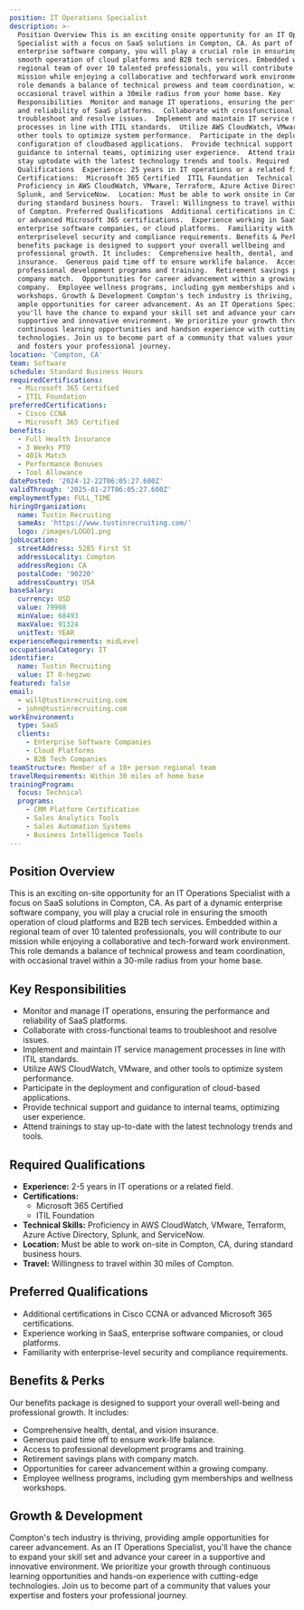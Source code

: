 ```yaml
---
position: IT Operations Specialist
description: >-
  Position Overview This is an exciting onsite opportunity for an IT Operations
  Specialist with a focus on SaaS solutions in Compton, CA. As part of a dynamic
  enterprise software company, you will play a crucial role in ensuring the
  smooth operation of cloud platforms and B2B tech services. Embedded within a
  regional team of over 10 talented professionals, you will contribute to our
  mission while enjoying a collaborative and techforward work environment. This
  role demands a balance of technical prowess and team coordination, with
  occasional travel within a 30mile radius from your home base. Key
  Responsibilities  Monitor and manage IT operations, ensuring the performance
  and reliability of SaaS platforms.  Collaborate with crossfunctional teams to
  troubleshoot and resolve issues.  Implement and maintain IT service management
  processes in line with ITIL standards.  Utilize AWS CloudWatch, VMware, and
  other tools to optimize system performance.  Participate in the deployment and
  configuration of cloudbased applications.  Provide technical support and
  guidance to internal teams, optimizing user experience.  Attend trainings to
  stay uptodate with the latest technology trends and tools. Required
  Qualifications  Experience: 25 years in IT operations or a related field. 
  Certifications:  Microsoft 365 Certified  ITIL Foundation  Technical Skills:
  Proficiency in AWS CloudWatch, VMware, Terraform, Azure Active Directory,
  Splunk, and ServiceNow.  Location: Must be able to work onsite in Compton, CA,
  during standard business hours.  Travel: Willingness to travel within 30 miles
  of Compton. Preferred Qualifications  Additional certifications in Cisco CCNA
  or advanced Microsoft 365 certifications.  Experience working in SaaS,
  enterprise software companies, or cloud platforms.  Familiarity with
  enterpriselevel security and compliance requirements. Benefits & Perks Our
  benefits package is designed to support your overall wellbeing and
  professional growth. It includes:  Comprehensive health, dental, and vision
  insurance.  Generous paid time off to ensure worklife balance.  Access to
  professional development programs and training.  Retirement savings plans with
  company match.  Opportunities for career advancement within a growing
  company.  Employee wellness programs, including gym memberships and wellness
  workshops. Growth & Development Compton's tech industry is thriving, providing
  ample opportunities for career advancement. As an IT Operations Specialist,
  you'll have the chance to expand your skill set and advance your career in a
  supportive and innovative environment. We prioritize your growth through
  continuous learning opportunities and handson experience with cuttingedge
  technologies. Join us to become part of a community that values your expertise
  and fosters your professional journey.
location: 'Compton, CA'
team: Software
schedule: Standard Business Hours
requiredCertifications:
  - Microsoft 365 Certified
  - ITIL Foundation
preferredCertifications:
  - Cisco CCNA
  - Microsoft 365 Certified
benefits:
  - Full Health Insurance
  - 3 Weeks PTO
  - 401k Match
  - Performance Bonuses
  - Tool Allowance
datePosted: '2024-12-22T06:05:27.600Z'
validThrough: '2025-01-27T06:05:27.600Z'
employmentType: FULL_TIME
hiringOrganization:
  name: Tustin Recruiting
  sameAs: 'https://www.tustinrecruiting.com/'
  logo: /images/LOGO1.png
jobLocation:
  streetAddress: 5285 First St
  addressLocality: Compton
  addressRegion: CA
  postalCode: '90220'
  addressCountry: USA
baseSalary:
  currency: USD
  value: 79908
  minValue: 68493
  maxValue: 91324
  unitText: YEAR
experienceRequirements: midLevel
occupationalCategory: IT
identifier:
  name: Tustin Recruiting
  value: IT O-hegzwo
featured: false
email:
  - will@tustinrecruiting.com
  - john@tustinrecruiting.com
workEnvironment:
  type: SaaS
  clients:
    - Enterprise Software Companies
    - Cloud Platforms
    - B2B Tech Companies
teamStructure: Member of a 10+ person regional team
travelRequirements: Within 30 miles of home base
trainingProgram:
  focus: Technical
  programs:
    - CRM Platform Certification
    - Sales Analytics Tools
    - Sales Automation Systems
    - Business Intelligence Tools
---
```




## Position Overview

This is an exciting on-site opportunity for an IT Operations Specialist with a focus on SaaS solutions in Compton, CA. As part of a dynamic enterprise software company, you will play a crucial role in ensuring the smooth operation of cloud platforms and B2B tech services. Embedded within a regional team of over 10 talented professionals, you will contribute to our mission while enjoying a collaborative and tech-forward work environment. This role demands a balance of technical prowess and team coordination, with occasional travel within a 30-mile radius from your home base.

## Key Responsibilities

- Monitor and manage IT operations, ensuring the performance and reliability of SaaS platforms.
- Collaborate with cross-functional teams to troubleshoot and resolve issues.
- Implement and maintain IT service management processes in line with ITIL standards.
- Utilize AWS CloudWatch, VMware, and other tools to optimize system performance.
- Participate in the deployment and configuration of cloud-based applications.
- Provide technical support and guidance to internal teams, optimizing user experience.
- Attend trainings to stay up-to-date with the latest technology trends and tools.

## Required Qualifications

- **Experience:** 2-5 years in IT operations or a related field.
- **Certifications:** 
  - Microsoft 365 Certified
  - ITIL Foundation
- **Technical Skills:** Proficiency in AWS CloudWatch, VMware, Terraform, Azure Active Directory, Splunk, and ServiceNow.
- **Location:** Must be able to work on-site in Compton, CA, during standard business hours.
- **Travel:** Willingness to travel within 30 miles of Compton.

## Preferred Qualifications

- Additional certifications in Cisco CCNA or advanced Microsoft 365 certifications.
- Experience working in SaaS, enterprise software companies, or cloud platforms.
- Familiarity with enterprise-level security and compliance requirements.

## Benefits & Perks

Our benefits package is designed to support your overall well-being and professional growth. It includes:

- Comprehensive health, dental, and vision insurance.
- Generous paid time off to ensure work-life balance.
- Access to professional development programs and training.
- Retirement savings plans with company match.
- Opportunities for career advancement within a growing company.
- Employee wellness programs, including gym memberships and wellness workshops.

## Growth & Development

Compton's tech industry is thriving, providing ample opportunities for career advancement. As an IT Operations Specialist, you'll have the chance to expand your skill set and advance your career in a supportive and innovative environment. We prioritize your growth through continuous learning opportunities and hands-on experience with cutting-edge technologies. Join us to become part of a community that values your expertise and fosters your professional journey.
